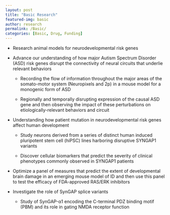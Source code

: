 ```yaml
---
layout: post
title: "Basic Research"
featured-img: basic
author: research
permalink: /Basic/
categories: [Basic, Drug, Funding]
---
```


* Research animal models for neurodevelopmental risk genes

* Advance our understanding of how major Autism Spectrum Disorder (ASD) risk genes disrupt the connectivity of neural circuits that underlie relevant behaviors

	- Recording the flow of information throughout the major areas of the somato-­motor system (Neuropixels and 2p) in a mouse model for a monogenic form of ASD  

	- Regionally and temporally disrupting expression of the causal ASD gene and then observing the impact of these perturbations on etiologically-­relevant behaviors and circuit  
  
* Understanding how patient mutation in neurodevelopmental risk genes affect human development  
	- Study neurons derived from a series of distinct human induced pluripotent stem cell (hiPSC) lines harboring disruptive SYNGAP1 variants  

	- Discover cellular biomarkers that predict the severity of clinical phenotypes commonly observed in SYNGAP1 patients  
  
* Optimize a panel of measures that predict the extent of developmental brain damage in an emerging mouse model of ID and then use this panel to test the efficacy of FDA-approved RAS/ERK inhibitors  

* Investigate the role of SynGAP splice variants

	- Study of SynGAP-α1 encoding the C-terminal PDZ binding motif (PBM) and its role in gating NMDA receptor function  